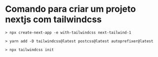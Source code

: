 # Comando para criar um projeto nextjs com tailwindcss
``` > npx create-next-app -e with-tailwindcss next-tailwind-1 ```

``` > yarn add -D tailwindcss@latest postcss@latest autoprefixer@latest ```

``` > npx tailwindcss init ```
